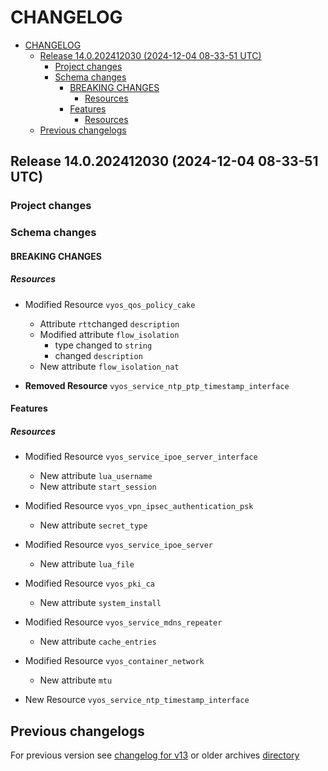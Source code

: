 
# CHANGELOG

<!--TOC-->

- [CHANGELOG](#changelog)
  - [Release 14.0.202412030 (2024-12-04 08-33-51 UTC)](#release-140202412030-2024-12-04-08-33-51-utc)
    - [Project changes](#project-changes)
    - [Schema changes](#schema-changes)
      - [BREAKING CHANGES](#breaking-changes)
        - [Resources](#resources)
      - [Features](#features)
        - [Resources](#resources-1)
  - [Previous changelogs](#previous-changelogs)

<!--TOC-->


## Release 14.0.202412030 (2024-12-04 08-33-51 UTC)
### Project changes

### Schema changes
#### BREAKING CHANGES

##### Resources
* Modified Resource `vyos_qos_policy_cake`
	* Attribute `rtt`changed `description`
	* Modified attribute `flow_isolation`
		* type changed to `string`
		* changed `description`
	* New attribute `flow_isolation_nat`

* **Removed Resource** `vyos_service_ntp_ptp_timestamp_interface`





#### Features

##### Resources
* Modified Resource `vyos_service_ipoe_server_interface`
	* New attribute `lua_username`
	* New attribute `start_session`

* Modified Resource `vyos_vpn_ipsec_authentication_psk`
	* New attribute `secret_type`

* Modified Resource `vyos_service_ipoe_server`
	* New attribute `lua_file`

* Modified Resource `vyos_pki_ca`
	* New attribute `system_install`

* Modified Resource `vyos_service_mdns_repeater`
	* New attribute `cache_entries`

* Modified Resource `vyos_container_network`
	* New attribute `mtu`

* New Resource `vyos_service_ntp_timestamp_interface`








## Previous changelogs
For previous version see [changelog for v13](data/changelogs/CHANGELOG-v13.md) or older archives [directory](data/changelogs/)
